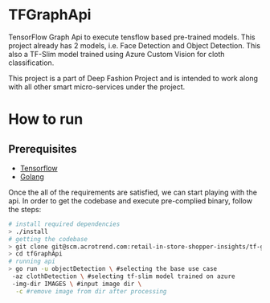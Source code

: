 # TFGraphApi
TensorFlow Graph Api to execute tensflow based pre-trained models. 
This project already has 2 models, i.e. Face Detection and Object Detection.
This also a TF-Slim model trained using Azure Custom Vision for cloth classification.

This project is a part of Deep Fashion Project and is intended to work along with all other smart micro-services under the project.

# How to run
## Prerequisites
 - [Tensorflow](https://www.tensorflow.org/install/install_c)
 - [Golang](https://golang.org/)

Once the all of the requirements are satisfied, we can start playing with the api. In order to get the codebase and execute pre-complied binary, follow the steps:

```bash
# install required dependencies
> ./install
# getting the codebase
> git clone git@scm.acrotrend.com:retail-in-store-shopper-insights/tf-graph-api.git tfGraphApi
> cd tfGraphApi
# running api
> go run -u objectDetection \ #selecting the base use case
 -az clothDetection \ #selecting tf-slim model trained on azure 
 -img-dir IMAGES \ #input image dir \
  -c #remove image from dir after processing
```